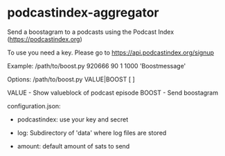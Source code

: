 # podcastindex-aggregator
Send a boostagram to a podcasts using the Podcast Index (https://podcastindex.org)

To use you need a key. Please go to https://api.podcastindex.org/signup

Example:
/path/to/boost.py 920666 90 1 1000 'Boostmessage'

Options:
/path/to/boost.py VALUE|BOOST <podcastindex-id> <episode nr> [<timestamp> <amount> <message>]

VALUE - Show valueblock of podcast episode
BOOST - Send boostagram

configuration.json:
- podcastindex: use your key and secret

- log: Subdirectory of 'data' where log files are stored
- amount: default amount of sats to send
